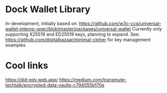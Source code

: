 # Dock Wallet Library
In-development, initially based on: https://github.com/w3c-ccg/universal-wallet-interop-spec/blob/master/packages/universal-wallet
Currently only supporting X25519 and ED25519 keys, planning to expand. See: https://github.com/digitalbazaar/minimal-cipher for key management examples

# Cool links
https://did-edv.web.app/
https://medium.com/transmute-techtalk/encrypted-data-vaults-c794055b170e
